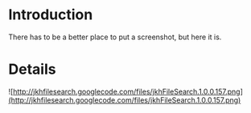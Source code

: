 # Introduction #

There has to be a better place to put a screenshot, but here it is.


# Details #

![http://jkhfilesearch.googlecode.com/files/jkhFileSearch.1.0.0.157.png](http://jkhfilesearch.googlecode.com/files/jkhFileSearch.1.0.0.157.png)
